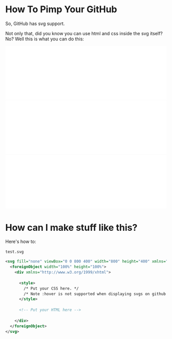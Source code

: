 # How To Pimp Your GitHub

So, GitHub has svg support.</br> 

Not only that, did you know you can use html and css inside the svg itself? No? Well this is what you can do this:

<img src="https://raw.githubusercontent.com/BlackPhlox/How-To-Pimp-Your-GitHub/master/01.svg?token=AF7VVOF76TABNTZHU3WCT2LA45UK4">

<img src="https://raw.githubusercontent.com/BlackPhlox/How-To-Pimp-Your-GitHub/master/02.svg?token=AF7VVOBXWOYPIXIKRK7CSGTA45UX2">

<img src="https://raw.githubusercontent.com/BlackPhlox/How-To-Pimp-Your-GitHub/master/03.svg?token=AF7VVOAAPTXNC4ENGGGDE5DA45VHQ">

# How can I make stuff like this?

Here's how to:


`test.svg` 
```svg
<svg fill="none" viewBox="0 0 800 400" width="800" height="400" xmlns="http://www.w3.org/2000/svg">
  <foreignObject width="100%" height="100%">
    <div xmlns="http://www.w3.org/1999/xhtml">

      <style>
        /* Put your CSS here. */
        /* Note :hover is not supported when displaying svgs on github only when shown in raw */
      </style>

      <!-- Put your HTML here -->

    </div>
  </foreignObject>
</svg>
```
